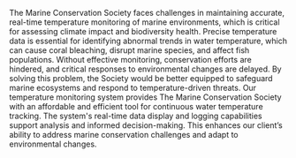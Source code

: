 The Marine Conservation Society faces challenges in maintaining accurate, real-time temperature monitoring of marine environments, which is critical for assessing climate impact and biodiversity health. Precise temperature data is essential for identifying abnormal trends in water temperature, which can cause coral bleaching, disrupt marine species, and affect fish populations. Without effective monitoring, conservation efforts are hindered, and critical responses to environmental changes are delayed. By solving this problem, the Society would be better equipped to safeguard marine ecosystems and respond to temperature-driven threats. 
Our temperature monitoring system provides The Marine Conservation Society with an affordable and efficient tool for continuous water temperature tracking. The system's real-time data display and logging capabilities support analysis and informed decision-making. This enhances our client’s ability to address marine conservation challenges and adapt to environmental changes.

